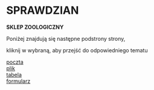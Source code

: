 # SPRAWDZIAN
<P><B>SKLEP ZOOLOGICZNY</P></B>
<P>Poniżej znajdują się następne podstrony strony,<p>kliknij w wybraną, aby przejść do odpowiedniego tematu</p></p> 
 <A NAME="dol"></A>			
<A HREF="poczta_Malek.html"> poczta </A><br>
<A HREF="plik_Malek.html"> plik </A><br>
<A HREF="tabela_Malek.html"> tabela </A><br>
<A HREF="Formularz_Malek.html"> formularz </A><br>
